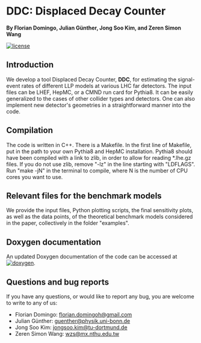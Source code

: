 # DDC: Displaced Decay Counter

**By Florian Domingo, Julian Günther, Jong Soo Kim, and Zeren Simon Wang**


[![license](https://img.shields.io/badge/License-MIT-blue.svg)](https://github.com/wzeren/Displaced-Decay-Counter/blob/master/LICENSE.md)


## Introduction

We develop a tool Displaced Decay Counter, **DDC**, for estimating the signal-event rates of different LLP models at various LHC far detectors. The input files can be LHEF, HepMC, or a CMND run card for Pythia8. It can be easily generalized to the cases of other collider types and detectors. One can also implement new detector's geometries in a straightforward manner into the code.




## Compilation

The code is written in C++. There is a Makefile. In the first line of Makefile, put in the path to your own Pythia8 and HepMC installation. Pythia8 should have been compiled with a link to zlib, in order to allow for reading *.lhe.gz files. If you do not use zlib, remove "-lz" in the line starting with "LDFLAGS". Run "make -jN" in the terminal to compile, where N is the number of CPU cores you want to use.



## Relevant files for the benchmark models

We provide the input files, Python plotting scripts, the final sensitivity plots, as well as the data points, of the theoretical benchmark models considered in the paper, collectively in the folder "examples".


## Doxygen documentation

An updated Doxygen documentation of the code can be accessed at [![doxygen](https://img.shields.io/badge/Doxygen-808080)](https://wzeren.github.io/Displaced-Decay-Counter).



## Questions and bug reports

If you have any questions, or would like to report any bug, you are welcome to write to any of us:

- Florian Domingo: [florian.domingoh@gmail.com](mailto:florian.domingoh@gmail.com)
- Julian Günther: [guenther@physik.uni-bonn.de](mailto:guenther@physik.uni-bonn.de)
- Jong Soo Kim: [jongsoo.kim@tu-dortmund.de](mailto:jongsoo.kim@tu-dortmund.de)
- Zeren Simon Wang: [wzs@mx.nthu.edu.tw](mailto:wzs@mx.nthu.edu.tw)
